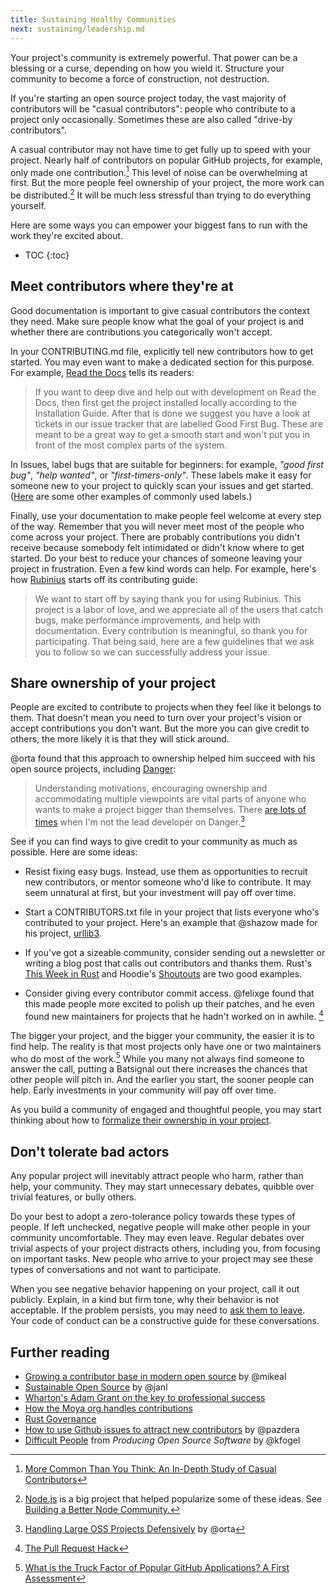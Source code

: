 ```yaml
---
title: Sustaining Healthy Communities
next: sustaining/leadership.md
---
```


Your project's community is extremely powerful. That power can be a blessing or a curse, depending on how you wield it. Structure your community to become a force of construction, not destruction.

If you're starting an open source project today, the vast majority of contributors will be "casual contributors": people who contribute to a project only occasionally. Sometimes these are also called "drive-by contributors".

A casual contributor may not have time to get fully up to speed with your project. Nearly half of contributors on popular GitHub projects, for example, only made one contribution.[^1] This level of noise can be overwhelming at first. But the more people feel ownership of your project, the more work can be distributed.[^2] It will be much less stressful than trying to do everything yourself.

[^1]: [More Common Than You Think: An In-Depth Study of Casual Contributors](http://gustavopinto.org/lost+found/saner2016.pdf)
[^2]: [Node.js](https://github.com/nodejs) is a big project that helped popularize some of these ideas. See [Building a Better Node Community.](https://medium.com/node-js-javascript/building-a-better-node-community-3f8f45b45cb5)

Here are some ways you can empower your biggest fans to run with the work they're excited about.

* TOC
{:toc}

## Meet contributors where they're at

Good documentation is important to give casual contributors the context they need. Make sure people know what the goal of your project is and whether there are contributions you categorically won't accept.

In your CONTRIBUTING.md file, explicitly tell new contributors how to get started. You may even want to make a dedicated section for this purpose. For example, [Read the Docs](http://docs.readthedocs.io/en/latest/contribute.html#contributing-to-development) tells its readers:

> If you want to deep dive and help out with development on Read the Docs, then first get the project installed locally according to the Installation Guide. After that is done we suggest you have a look at tickets in our issue tracker that are labelled Good First Bug. These are meant to be a great way to get a smooth start and won't put you in front of the most complex parts of the system.

In Issues, label bugs that are suitable for beginners: for example, _"good first bug"_, _"help wanted"_, or _"first-timers-only"_. These labels make it easy for someone new to your project to quickly scan your issues and get started. ([Here](https://github.com/librariesio/libraries.io/blob/6afea1a3354aef4672d9b3a9fc4cc308d60020c8/app/models/github_issue.rb#L8-L14) are some other examples of commonly used labels.)

Finally, use your documentation to make people feel welcome at every step of the way. Remember that you will never meet most of the people who come across your project. There are probably contributions you didn't receive because somebody felt intimidated or didn't know where to get started. Do your best to reduce your chances of someone leaving your project in frustration. Even a few kind words can help. For example, here's how [Rubinius](https://github.com/rubinius/rubinius/blob/master/CONTRIBUTING.md) starts off its contributing guide:

> We want to start off by saying thank you for using Rubinius. This project is a labor of love, and we appreciate all of the users that catch bugs, make performance improvements, and help with documentation. Every contribution is meaningful, so thank you for participating. That being said, here are a few guidelines that we ask you to follow so we can successfully address your issue.

## Share ownership of your project

People are excited to contribute to projects when they feel like it belongs to them. That doesn't mean you need to turn over your project's vision or accept contributions you don't want. But the more you can give credit to others, the more likely it is that they will stick around.

@orta found that this approach to ownership helped him succeed with his open source projects, including [Danger](https://github.com/danger/danger/):

> Understanding motivations, encouraging ownership and accommodating multiple viewpoints are vital parts of anyone who wants to make a project bigger than themselves. There [are lots of times](https://github.com/danger/danger/graphs/contributors) when I'm not the lead developer on Danger.[^danger]

[^danger]: [Handling Large OSS Projects Defensively](http://artsy.github.io/blog/2016/07/03/handling-big-projects/) by @orta

See if you can find ways to give credit to your community as much as possible. Here are some ideas:

* Resist fixing easy bugs. Instead, use them as opportunities to recruit new contributors, or mentor someone who'd like to contribute. It may seem unnatural at first, but your investment will pay off over time.

* Start a CONTRIBUTORS.txt file in your project that lists everyone who's contributed to your project. Here's an example that @shazow made for his project, [urllib3](https://github.com/shazow/urllib3/blob/master/CONTRIBUTORS.txt).

* If you've got a sizeable community, consider sending out a newsletter or writing a blog post that calls out contributors and thanks them. Rust's [This Week in Rust](https://this-week-in-rust.org/) and Hoodie's [Shoutouts](http://hood.ie/blog/shoutouts-week-24.html) are two good examples.

* Consider giving every contributor commit access. @felixge found that this made people more excited to polish up their patches, and he even found new maintainers for projects that he hadn't worked on in awhile. [^5]

[^5]: [The Pull Request Hack](http://felixge.de/2013/03/11/the-pull-request-hack.html)

The bigger your project, and the bigger your community, the easier it is to find help. The reality is that most projects only have one or two maintainers who do most of the work.[^6] While you many not always find someone to answer the call, putting a Batsignal out there increases the chances that other people will pitch in. And the earlier you start, the sooner people can help. Early investments in your community will pay off over time.

[^6]: [What is the Truck Factor of Popular GitHub Applications? A First Assessment](https://peerj.com/preprints/1233.pdf)

As you build a community of engaged and thoughtful people, you may start thinking about how to [formalize their ownership in your project](../leadership/).

## Don't tolerate bad actors

Any popular project will inevitably attract people who harm, rather than help, your community. They may start unnecessary debates, quibble over trivial features, or bully others.

Do your best to adopt a zero-tolerance policy towards these types of people. If left unchecked, negative people will make other people in your community uncomfortable. They may even leave. Regular debates over trivial aspects of your project distracts others, including you, from focusing on important tasks. New people who arrive to your project may see these types of conversations and not want to participate.

When you see negative behavior happening on your project, call it out publicly. Explain, in a kind but firm tone, why their behavior is not acceptable. If the problem persists, you may need to [ask them to leave](../../troubleshooting/conduct/). Your code of conduct can be a constructive guide for these conversations.

## Further reading

* [Growing a contributor base in modern open source](https://opensource.com/life/16/5/growing-contributor-base-modern-open-source) by @mikeal
* [Sustainable Open Source](http://writing.jan.io/2015/11/20/sustainable-open-source.html) by @janl
* [Wharton's Adam Grant on the key to professional success](http://www.mckinsey.com/business-functions/organization/our-insights/whartons-adam-grant-on-the-key-to-professional-success)
* [How the Moya org handles contributions](https://github.com/Moya/contributors)
* [Rust Governance](https://github.com/rust-lang/rfcs/blob/master/text/1068-rust-governance.md)
* [How to use Github issues to attract new contributors](http://radek.io/2015/08/24/github-issues/) by @pazdera
* [Difficult People](http://producingoss.com/en/producingoss.html#difficult-people) from _Producing Open Source Software_ by @kfogel
